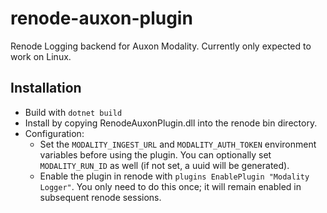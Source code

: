 # renode-auxon-plugin

Renode Logging backend for Auxon Modality. Currently only expected to work on Linux.

## Installation
- Build with `dotnet build`
- Install by copying RenodeAuxonPlugin.dll into the renode bin directory.
- Configuration:
  - Set the `MODALITY_INGEST_URL` and `MODALITY_AUTH_TOKEN` environment variables before using the plugin. You can optionally set `MODALITY_RUN_ID` as well (if not set, a uuid will be generated).
  - Enable the plugin in renode with `plugins EnablePlugin "Modality Logger"`. You only need to do this once; it will remain enabled in subsequent renode sessions.
